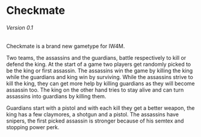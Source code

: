 Checkmate
=========
###### Version 0.1

Checkmate is a brand new gametype for IW4M.

Two teams, the assassins and the guardians, battle respectively to kill or defend the king.
At the start of a game two players get randomly picked to be the king or first assassin.
The assassins win the game by killing the king while the guardians and king win by surviving.
While the assassins strive to kill the king, they can get more help by killing guardians as they will become assassin too.
The king on the other hand tries to stay alive and can turn assassins into guardians by killing them.

Guardians start with a pistol and with each kill they get a better weapon, the king has a few claymores, a shotgun and a pistol.
The assassins have snipers, the first picked assassin is stronger because of his semtex and stopping power perk.